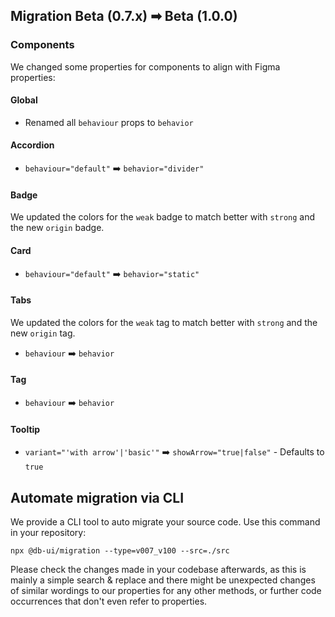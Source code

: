 ## Migration Beta (0.7.x) ➡ Beta (1.0.0)

### Components

We changed some properties for components to align with Figma properties:

#### Global

- Renamed all `behaviour` props to `behavior`

#### Accordion

- `behaviour="default"` ➡️ `behavior="divider"`

#### Badge

We updated the colors for the `weak` badge to match better with `strong` and the new `origin` badge.

#### Card

- `behaviour="default"` ➡️ `behavior="static"`

#### Tabs

We updated the colors for the `weak` tag to match better with `strong` and the new `origin` tag.

- `behaviour` ➡️ `behavior`

#### Tag

- `behaviour` ➡️ `behavior`

#### Tooltip

- `variant="'with arrow'|'basic'"` ➡️ `showArrow="true|false"` - Defaults to `true`

## Automate migration via CLI

We provide a CLI tool to auto migrate your source code. Use this command in your repository:

```shell
npx @db-ui/migration --type=v007_v100 --src=./src
```

Please check the changes made in your codebase afterwards, as this is mainly a simple search & replace and there might be unexpected changes of similar wordings to our properties for any other methods, or further code occurrences that don't even refer to properties.
